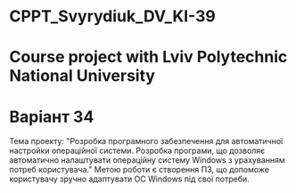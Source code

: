 # CPPT_Svyrydiuk_DV_KI-39
# Course project with Lviv Polytechnic National University
# Варіант 34
Тема проекту: "Розробка програмного забезпечення для автоматичної настройки операційної системи. Розробка програми, що дозволяє автоматично налаштувати операційну систему Windows з урахуванням потреб користувача."
Метою роботи є створення ПЗ, що допоможе користувачу зручно адаптувати ОС Windows під свої потреби.
